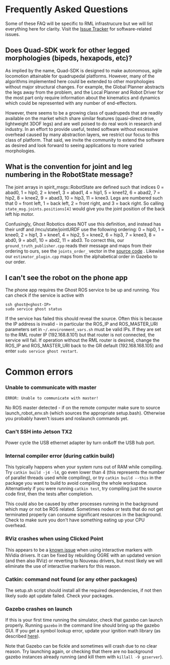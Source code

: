 # Frequently Asked Questions

Some of these FAQ will be specific to RML infrastrucure but we will list everything here for clarity. Visit the [Issue Tracker](https://github.com/robomechanics/quad-sdk/issues) for software-related issues.

## Does Quad-SDK work for other legged morphologies (bipeds, hexapods, etc)?
As implied by the name, Quad-SDK is designed to make autonomous, agile locomotion attainable for quadrupedal platforms. However, many of the algorithms implemented here could be extended to other morphologies without major structural changes. For example, the Global Planner abstracts the legs away from the problem, and the Local Planner and Robot Driver for the most part only require information about the kinematics and dynamics which could be represented with any number of end-effectors.

However, there seems to be a growing class of quadrupeds that are readily available on the market which share similar features (quasi-direct drive, lightweight 3DOF legs) and are well poised to do real work in research and industry. In an effort to provide useful, tested software without excessive overhead caused by many abstraction layers, we restrict our focus to this class of platform. That said, we invite the community to extend the software as desired and look forward to seeing applications to more varied morphologies.

## What is the convention for joint and leg numbering in the RobotState message?
The joint arrays in spirit_msgs::RobotState are defined such that indices 0 = abad0, 1 = hip0, 2 = knee1, 3 = abad1, 4 = hip1, 5 = knee12, 6 = abad2, 7 = hip2, 8 = knee2, 9 = abad3, 10 = hip3, 11 = knee3. Legs are numbered such that 0 = front left, 1 = back left, 2  = front right, and 3 = back right. So calling `state_msg.joints.positions[4]` would give you the joint position of the back left hip motor.

Confusingly, Ghost Robotics does NOT use this definition, and instead has their urdf and /mcu/state/jointURDF use the following ordering: 0 = hip0, 1 = knee0, 2 = hip1, 3 = knee1, 4 = hip2, 5 = knee2, 6 = hip3, 7 = knee3, 8 = abd0, 9 = abd1, 10 = abd2, 11 = abd3. To correct this, our `ground_truth_publisher.cpp` reads their message and maps from their ordering to ours, see the `joints_order_` vector in the [source code](https://github.com/robomechanics/spirit-software/blob/109168feb808f844947affadb95e71cc271dc47d/spirit_utils/src/ground_truth_publisher.cpp#L32) . Likewise our `estimator_plugin.cpp` maps from the alphabetical order in Gazebo to our order.

## I can't see the robot on the phone app
The phone app requires the Ghost ROS service to be up and running. You can check if the service is active with
```
ssh ghost@<ghost-IP>
sudo service ghost status
```
If the service has failed this should reveal the source. Often this is because the IP address is invalid - in particular the ROS_IP and ROS_MASTER_URI parameters set in `~/.environment_vars.sh` must be valid IPs. If they are set to the RML router IP (192.168.8.101) but that router is not connected, the service will fail. If operation without the RML router is desired, change the ROS_IP and ROS_MASTER_URI back to the GR default (192.168.168.105) and enter `sudo service ghost restart`.

# Common errors

### Unable to communicate with master
```
ERROR: Unable to communicate with master!
```
No ROS master detected - if on the remote computer make sure to source launch_robot_env.sh (which sources the appropriate setup.bash). Otherwise you probably haven't issues and roslaunch commands yet.

### Can't SSH into Jetson TX2
Power cycle the USB ethernet adapter by turn on&off the USB hub port.

### Internal compiler error (during catkin build)
This typically happens when your system runs out of RAM while compiling. Try `catkin build -j4 -l4`, go even lower than 4 (this represents the number of parallel threads used while compiling), or try `catkin build --this` in the package you want to build to avoid compiling the whole workspace. Alternatively if you were running `catkin test`, try compiling just the source code first, then the tests after completion.

This could also be caused by other processes running in the background which may or not be ROS related. Sometimes nodes or tests that do not get terminated properly can consume significant resources in the background. Check to make sure you don't have something eating up your CPU overhead.

### RViz crashes when using Clicked Point
This appears to be a [known issue](https://github.com/ros-visualization/rviz/issues/1082) when using interactive markers with NVidia drivers. It can be fixed by rebuilding OGRE with an updated version (and then also RViz) or reverting to Nouveau drivers, but most likely we will eliminate the use of interactive markers for this reason.

### Catkin: command not found (or any other packages)
The setup.sh script should install all the required dependencies, if not then likely sudo apt update failed. Check your packages.

### Gazebo crashes on launch
If this is your first time running the simulator, check that gazebo can launch properly. Running `gazebo` in the command line should bring up the gazebo GUI. If you get a symbol lookup error, update your ignition math library (as described [here](https://answers.gazebosim.org//question/22071/symbol-lookup-error-both-instalation-methods/)).

Note that Gazebo can be fickle and sometimes will crash due to no clear reason. Try launching again, or checking that there are no background gazebo instances already running (and kill them with `killall -9 gzserver`).